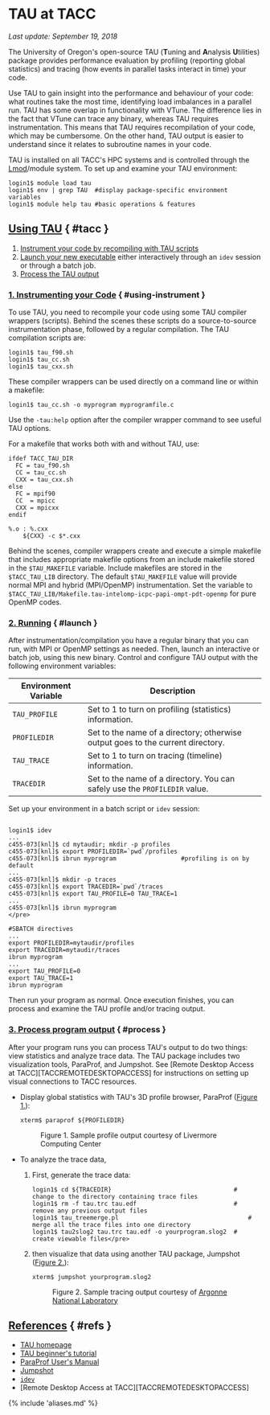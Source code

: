 # TAU at TACC
*Last update: September 19, 2018*

The University of Oregon's open-source TAU (**T**uning and **A**nalysis **U**tilities) package provides performance evaluation by profiling (reporting global statistics) and tracing (how events in parallel tasks interact in time) your code.  

Use TAU to gain insight into the performance and behaviour of your code: what routines take the most time, identifying load imbalances in a parallel run. TAU has some overlap in functionality with VTune. The difference lies in the fact that VTune can trace any binary, whereas TAU requires instrumentation. This means that TAU requires recompilation of your code, which may be cumbersome. On the other hand, TAU output is easier to understand since it relates to subroutine names in your code. 

TAU is installed on all TACC's HPC systems and is controlled through the [Lmod](https://www.tacc.utexas.edu/research-development/tacc-projects/lmod)/module system.  To set up and examine your TAU environment:

``` cmd-line
login1$ module load tau
login1$ env | grep TAU	#display package-specific environment variables
login1$ module help tau	#basic operations & features
```

## [Using TAU](#tacc) { #tacc }

1. [Instrument your code by recompiling with TAU scripts](#instrument)
2. [Launch your new executable](#launch) either interactively through an `idev` session or through a batch job.
3. [Process the TAU output](#process)

### [1. Instrumenting your Code](#using-instrument) { #using-instrument }

To use TAU, you need to recompile your code using some TAU compiler wrappers (scripts). Behind the scenes these scripts do a source-to-source instrumentation phase, followed by a regular compilation. The TAU compilation scripts are:

``` cmd-line
login1$ tau_f90.sh
login1$ tau_cc.sh
login1$ tau_cxx.sh
```

These compiler wrappers can be used directly on a command line or within a makefile:

``` cmd-line
login1$ tau_cc.sh -o myprogram myprogramfile.c
```

Use the `-tau:help` option after the compiler wrapper command to see useful TAU options.

For a makefile that works both with and without TAU, use:

``` syntax
ifdef TACC_TAU_DIR
  FC = tau_f90.sh
  CC = tau_cc.sh
  CXX = tau_cxx.sh
else
  FC = mpif90
  CC  = mpicc
  CXX = mpicxx
endif

%.o : %.cxx
	${CXX} -c $*.cxx
```

Behind the scenes, compiler wrappers create and execute a simple makefile that includes appropriate makefile options from an include makefile stored in the `$TAU_MAKEFILE` variable. Include makefiles are stored in the `$TACC_TAU_LIB` directory. The default `$TAU_MAKEFILE` value  will provide normal MPI and hybrid (MPI/OpenMP) instrumentation. Set the variable to `$TACC_TAU_LIB/Makefile.tau-intelomp-icpc-papi-ompt-pdt-openmp` for pure OpenMP codes.




### [2. Running](#launch) { #launch }

After instrumentation/compilation you have a regular binary that you can run, with MPI or OpenMP settings as needed. Then, launch an interactive or batch job, using this new binary. Control and configure TAU output with the following environment variables:

Environment Variable | Description
--- | ---
`TAU_PROFILE` 	| Set to 1 to turn on profiling (statistics) information.
`PROFILEDIR` 		| Set to the name of a directory; otherwise output goes to the current directory.
`TAU_TRACE` 		| Set to 1 to turn on tracing (timeline) information.
`TRACEDIR` 		| Set to the name of a directory. You can safely use the `PROFILEDIR` value.</pre>


Set up your environment in a batch script or `idev` session: 

``` cmd-line

login1$ idev
...
c455-073[knl]$ cd mytaudir; mkdir -p profiles
c455-073[knl]$ export PROFILEDIR=`pwd`/profiles
c455-073[knl]$ ibrun myprogram					#profiling is on by default
...
c455-073[knl]$ mkdir -p traces
c455-073[knl]$ export TRACEDIR=`pwd`/traces
c455-073[knl]$ export TAU_PROFILE=0 TAU_TRACE=1
...
c455-073[knl]$ ibrun myprogram
</pre>
```

``` job-script
#SBATCH directives
...
export PROFILEDIR=mytaudir/profiles
export TRACEDIR=mytaudir/traces
ibrun myprogram
...
export TAU_PROFILE=0
export TAU_TRACE=1
ibrun myprogram
```

Then run your program as normal.  Once execution finishes, you can process and examine the TAU profile and/or tracing output.


### [3. Process program output](#process) { #process }

After your program runs you can process TAU's output to do two things: view statistics and analyze trace data.  The TAU package includes two visualization tools, ParaProf, and Jumpshot.  See [Remote Desktop Access at TACC][TACCREMOTEDESKTOPACCESS] for instructions on setting up visual connections to TACC resources.

* Display global statistics with TAU's 3D profile browser, ParaProf ([Figure 1.](#figure1)):

	``` cmd-line
	xterm$ paraprof ${PROFILEDIR}
	```

	<figure id="figure1">
	<img alt="" src="../../imgs/software/TAU-1.gif">
	<figcaption>Figure 1. Sample profile output courtesy of Livermore Computing Center</figcaption></figure>


* To analyze the trace data,

	1. First, generate the trace data: 

		``` cmd-line
		login1$ cd ${TRACEDIR}									# change to the directory containing trace files
		login1$ rm -f tau.trc tau.edf							# remove any previous output files
		login1$ tau_treemerge.pl									# merge all the trace files into one directory	
		login1$ tau2slog2 tau.trc tau.edf -o yourprogram.slog2	# create viewable files</pre>
		```

	1. then visualize that data using another TAU package, Jumpshot ([Figure 2.](#figure2)): 

		``` cmd-line
		xterm$ jumpshot yourprogram.slog2
		```

		<figure id="figure2"><img alt="" src="../../imgs/software/TAU-2.png">
		<figcaption>Figure 2. Sample tracing output courtesy of <a href="http://www.mcs.anl.gov/research/projects/perfvis/pic/js4_timeline_preview_zoomed.png">Argonne National Laboratory</a></figcaption></figure>


## [References](#refs) { #refs }

* [TAU homepage](https://www.cs.uoregon.edu/research/tau/home.php)
* [TAU beginner's tutorial](http://tau.uoregon.edu/tau.ppt)
* [ParaProf User's Manual](https://www.cs.uoregon.edu/research/tau/docs/paraprof/)
* [Jumpshot](https://www.cs.uoregon.edu/research/tau/docs/newguide/bk01ch04s03.html)
* [`idev`](../../software/idev)
* [Remote Desktop Access at TACC][TACCREMOTEDESKTOPACCESS]

{% include 'aliases.md' %}



